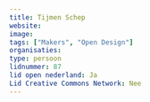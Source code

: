 ```yaml
---
title: Tijmen Schep
website: 
image: 
tags: ["Makers", "Open Design"]
organisaties:
type: persoon
lidnummer: 87
lid open nederland: Ja
Lid Creative Commons Network: Nee
---
```


